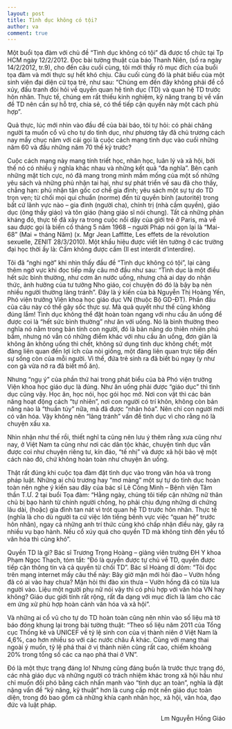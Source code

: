 ```yaml
---
layout: post
title: Tình dục không có tội?
author: va
comment: true
---
```


Một buổi tọa đàm với chủ đề “Tình dục không có tội” đã được tổ chức tại Tp HCM ngày 12/2/2012. Đọc bài tường thuật của báo Thanh Niên, (số ra ngày 14/2/2012, tr.9), cho đến câu cuối cùng, tôi mới thấy rõ mục đích của buổi tọa đàm và mới thực sự hết khó chịu. Câu cuối cùng đó là phát biểu của một sinh viên đại diện cử tọa trẻ, như sau: “Chúng em đến đây không phải để cổ xúy, đấu tranh đòi hỏi về quyền quan hệ tình dục (TD) và quan hệ TD trước hôn nhân. Thực tế, chúng em rất thiếu kinh nghiệm, kỹ năng trang bị về vấn đề TD nên cần sự hỗ trợ, chia sẻ, có thể tiếp cận quyền này một cách phù hợp”.

Quả thực, lúc mới nhìn vào đầu đề của bài báo, tôi tự hỏi: có phải chăng người ta muốn cổ vũ cho tự do tình dục, như phương tây đã chủ trương cách nay mấy chục năm với cái gọi là cuộc cách mạng tình dục vào cuối những năm 60 và đầu những năm 70 thế kỷ trước?

Cuộc cách mạng này mang tính triết học, nhân học, luân lý và xã hội, bởi thế nó có nhiều ý nghĩa khác nhau và những kết quả “đa nghĩa”. Bên cạnh những mặt tích cực, nó đã mang trong mình mầm mống của một số những yêu sách và những phủ nhận tai hại, như sự phát triển về sau đã cho thấy, chẳng hạn: phủ nhận tận gốc cơ chế gia đình; yêu sách một sự tự do TD trọn vẹn; từ chối mọi qui chuẩn (norme) đến từ quyền bính (autorité) trong bất cứ lãnh vực nào – gia đình (người cha), chính trị (nhà cầm quyền), giáo dục (ông thầy giáo) và tôn giáo (hàng giáo sĩ nói chung). Tất cả những phản kháng đó, thực tế đã xảy ra trong cuộc nổi dậy của giới trẻ ở Paris, mà về sau được gọi là biến cố tháng 5 năm 1968 – người Pháp nói gọn lại là “Mai-68” (Mai = tháng Năm) (x. Mgr Jean Laffitte, Les effets de la révolution sexuelle, ZENIT 28/3/2010). Một khẩu hiệu được viết lên tường ở các trường đại học thời ấy là: Cấm không được cấm (Il est interdit d’interdire).

Tôi đã “nghi ngờ” khi nhìn thấy đầu đề “Tình dục không có tội”, lại càng thêm ngờ vực khi đọc tiếp mấy câu mở đầu như sau: “Tình dục là một điều hết sức bình thường, như cơm ăn nước uống, nhưng chả ai dạy do nhận thức, ảnh hưởng của tư tưởng Nho giáo, coi chuyện đó đó là bậy bạ nên nhiều người thường lảng tránh”. Đây là ý kiến của bà Nguyễn Thị Hoàng Yến, Phó viện trưởng Viện khoa học giáo dục VN (thuộc Bộ GD-ĐT).
Phần đầu của câu này có thể gây sốc thực sự. Mà quả quyết như thế cũng không đúng lắm! Tình dục không thể đặt hoàn toàn ngang với nhu cầu ăn uống để được coi là “hết sức bình thường” như ăn với uống. Nó là bình thường theo nghĩa nó nằm trong bản tính con người, đó là bản năng do thiên nhiên phú bẩm, nhưng nó vẫn có những điểm khác với nhu cầu ăn uống, đơn giản là không ăn không uống thì chết, không sử dụng tình dục không chết; một đàng liên quan đến lợi ích của nòi giống, một đàng liên quan trực tiếp đến sự sống còn của mỗi người. Vì thế, đứa trẻ sinh ra đã biết bú ngay (y như con gà vừa nở ra đã biết mổ ăn).

Nhưng “ngụ ý” của phần thứ hai trong phát biểu của bà Phó viện trưởng Viện khoa học giáo dục là đúng. Như ăn uống phải được “giáo dục” thì tình dục cũng vậy. Học ăn, học nói, học gói học mở. Nơi con vật thì các bản năng hoạt động cách “tự nhiên”, nơi con người có trí khôn, không còn bản năng nào là “thuần túy” nữa, mà đã được “nhân hóa”. Nên chỉ con người mới có văn hóa. Vậy không nên “lảng tránh” vấn đề tình dục vì cho rằng nó là chuyện xấu xa.

Nhìn nhận như thế rồi, thiết nghĩ ta cũng nên lưu ý thêm rằng xưa cũng như nay, ở Việt Nam ta cũng như nơi các dân tộc khác, chuyện tình dục vẫn được coi như chuyện riêng tư, kín đáo, “tế nhị” và được xã hội bảo vệ một cách nào đó, chứ không hoàn toàn như chuyện ăn uống.

Thật rất đúng khi cuộc tọa đàm đặt tình dục vào trong văn hóa và trong pháp luật. Những ai chủ trương hay “mơ màng” một sự tự do tình dục hoàn toàn nên nghe ý kiến sau đây của bác sĩ Lê Công Minh – Bệnh viện Tâm thần T.Ư. 2 tại buổi Tọa đàm: “Hằng ngày, chúng tôi tiếp cận những nữ thân chủ bị bạo hành từ chính người chồng, họ phải chịu đựng những di chứng lâu dài, (hoặc) gia đình tan nát vì trót quan hệ TD trước hôn nhân. Thực tế (nghĩa là cho dù người ta cứ việc lớn tiếng bênh vực việc “quan hệ” trước hôn nhân), ngay cả những anh trí thức cũng khó chấp nhận điều này, gây ra nhiều vụ bạo hành. Nếu cổ xúy quá cho quyền TD mà không tính đến yếu tố văn hóa thì cũng khó”.

Quyền TD là gì? Bác sĩ Trương Trọng Hoàng – giảng viên trường ĐH Y khoa Phạm Ngọc Thạch, tóm tắt: “Đó là quyền được tự chủ về TD, quyền được tiếp cận thông tin và cả quyền từ chối TD”. Bác sĩ Hoàng dí dỏm: “Tôi đọc trên mạng internet mấy câu thế này: Bây giờ mận mới hỏi đào – Vườn hồng đã có ai vào hay chưa? Mận hỏi thì đào xin thưa – Vườn hồng đã có từa lưa người vào. Liệu một người phụ nữ nói vậy thì có phù hợp với văn hóa VN hay không? Giáo dục giới tính rất rộng, rất đa dạng với mục đích là làm cho các em ứng xử phù hợp hoàn cảnh văn hóa và xã hội”.

Và những ai cổ vũ cho tự do TD hoàn toàn cũng nên nhìn vào số liệu mà tờ báo đóng khung lại trong bài tường thuật: “Theo số liệu năm 2011 của Tổng cục Thống kê và UNICEF về tỷ lệ sinh con của vị thành niên ở Việt Nam là 4,6%, cao hơn nhiều so với các nước châu Á khác. Cùng với mang thai ngoài ý muốn, tỷ lệ phá thai ở vị thành niên cũng rất cao, chiếm khoảng 20% trong tổng số các ca nạo phá thai ở VN”.

Đó là một thực trạng đáng lo! Nhưng cũng đáng buồn là trước thực trạng đó, các nhà giáo dục và những người có trách nhiệm khác trong xã hội hầu như chỉ muốn đối phó bằng cách nhấn mạnh vào “tình dục an toàn”, nghĩa là đặt nặng vấn đề “kỹ năng, kỹ thuật” hơn là cung cấp một nền giáo dục toàn diện, trong đó bao gồm cả những khía cạnh nhân học, xã hội, văn hóa, đạo đức và luật pháp.

<p style="text-align:right;">Lm Nguyễn Hồng Giáo</p>
